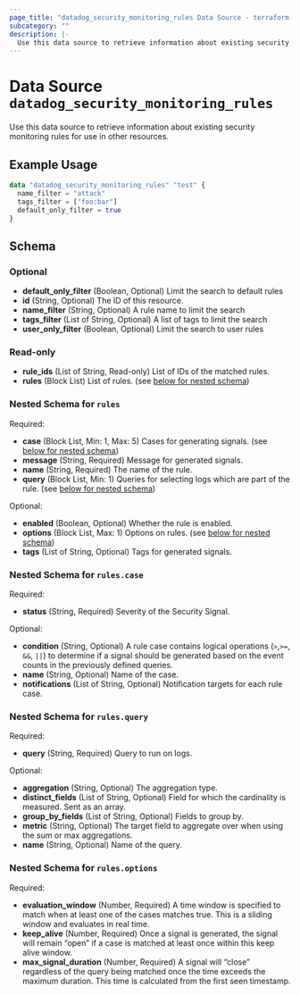 ```yaml
---
page_title: "datadog_security_monitoring_rules Data Source - terraform-provider-datadog"
subcategory: ""
description: |-
  Use this data source to retrieve information about existing security monitoring rules for use in other resources.
---
```


# Data Source `datadog_security_monitoring_rules`

Use this data source to retrieve information about existing security monitoring rules for use in other resources.

## Example Usage

```terraform
data "datadog_security_monitoring_rules" "test" {
  name_filter = "attack"
  tags_filter = ["foo:bar"]
  default_only_filter = true
}
```

## Schema

### Optional

- **default_only_filter** (Boolean, Optional) Limit the search to default rules
- **id** (String, Optional) The ID of this resource.
- **name_filter** (String, Optional) A rule name to limit the search
- **tags_filter** (List of String, Optional) A list of tags to limit the search
- **user_only_filter** (Boolean, Optional) Limit the search to user rules

### Read-only

- **rule_ids** (List of String, Read-only) List of IDs of the matched rules.
- **rules** (Block List) List of rules. (see [below for nested schema](#nestedblock--rules))

<a id="nestedblock--rules"></a>
### Nested Schema for `rules`

Required:

- **case** (Block List, Min: 1, Max: 5) Cases for generating signals. (see [below for nested schema](#nestedblock--rules--case))
- **message** (String, Required) Message for generated signals.
- **name** (String, Required) The name of the rule.
- **query** (Block List, Min: 1) Queries for selecting logs which are part of the rule. (see [below for nested schema](#nestedblock--rules--query))

Optional:

- **enabled** (Boolean, Optional) Whether the rule is enabled.
- **options** (Block List, Max: 1) Options on rules. (see [below for nested schema](#nestedblock--rules--options))
- **tags** (List of String, Optional) Tags for generated signals.

<a id="nestedblock--rules--case"></a>
### Nested Schema for `rules.case`

Required:

- **status** (String, Required) Severity of the Security Signal.

Optional:

- **condition** (String, Optional) A rule case contains logical operations (`>`,`>=`, `&&`, `||`) to determine if a signal should be generated based on the event counts in the previously defined queries.
- **name** (String, Optional) Name of the case.
- **notifications** (List of String, Optional) Notification targets for each rule case.


<a id="nestedblock--rules--query"></a>
### Nested Schema for `rules.query`

Required:

- **query** (String, Required) Query to run on logs.

Optional:

- **aggregation** (String, Optional) The aggregation type.
- **distinct_fields** (List of String, Optional) Field for which the cardinality is measured. Sent as an array.
- **group_by_fields** (List of String, Optional) Fields to group by.
- **metric** (String, Optional) The target field to aggregate over when using the sum or max aggregations.
- **name** (String, Optional) Name of the query.


<a id="nestedblock--rules--options"></a>
### Nested Schema for `rules.options`

Required:

- **evaluation_window** (Number, Required) A time window is specified to match when at least one of the cases matches true. This is a sliding window and evaluates in real time.
- **keep_alive** (Number, Required) Once a signal is generated, the signal will remain “open” if a case is matched at least once within this keep alive window.
- **max_signal_duration** (Number, Required) A signal will “close” regardless of the query being matched once the time exceeds the maximum duration. This time is calculated from the first seen timestamp.


